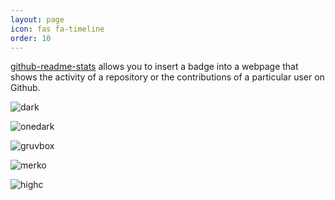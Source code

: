 ```yaml
---
layout: page
icon: fas fa-timeline
order: 10
---
```

[github-readme-stats](https://github.com/anuraghazra/github-readme-stats 'Github Stats ReadMe Vercel App') allows you to insert a badge into a webpage that shows the activity of a repository or the contributions of a particular user on Github.

![dark](https://github-readme-stats.vercel.app/api/pin/?username=PostHog&repo=posthog&show_icons=true&theme=dark)

![onedark](https://github-readme-stats.vercel.app/api/pin/?username=AUTOMATIC1111&repo=stable-diffusion-webui&show_icons=true&theme=onedark)

![gruvbox](https://github-readme-stats.vercel.app/api/pin/?username=guysoft&repo=FullPageOS&show_icons=true&theme=gruvbox&layout=compact&show=reviews,discussions_started,discussions_answered,prs_merged,prs_merged_percentage)

![merko](https://github-readme-stats.vercel.app/api/pin/?username=AbdullahAlfaraj&repo=Auto-Photoshop-StableDiffusion-Plugin&include_all_commits=true&show_icons=true&theme=merko&show=reviews,discussions_started,discussions_answered,prs_merged,prs_merged_percentage)

![highc](https://github-readme-stats.vercel.app/api/pin/?username=divamgupta&repo=diffusionbee-stable-diffusion-ui&show_icons=true&theme=highcontrast)

<!--  

![notheme](https://github-readme-stats.vercel.app/api?username=anuraghazra&theme=none)

![notheme](https://github-readme-stats.vercel.app/api/pin/?username=go-gitea&repo=gitea&show_icons=true&theme=none&show=reviews,discussions_started,discussions_answered,prs_merged,prs_merged_percentage)

![notheme](https://github-readme-stats.vercel.app/api?username=fuziontech&theme=dark)

-->
